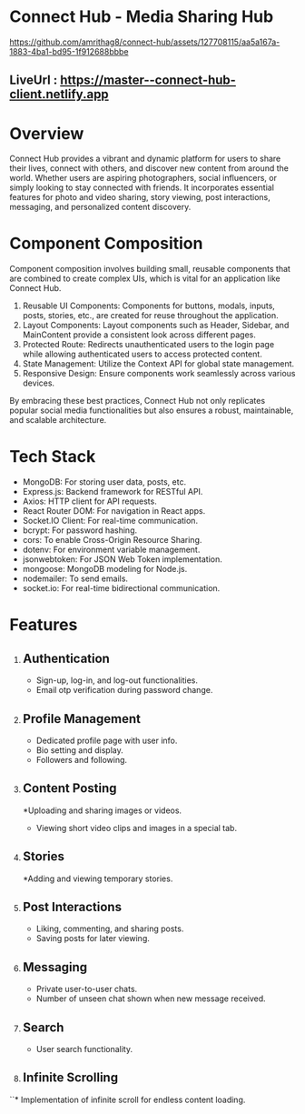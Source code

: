 # Connect Hub - Media Sharing Hub #



https://github.com/amrithag8/connect-hub/assets/127708115/aa5a167a-1883-4ba1-bd95-1f912688bbbe

## LiveUrl : https://master--connect-hub-client.netlify.app

# Overview #
Connect Hub provides a vibrant and dynamic platform for users to share their lives, connect with others, and discover new content from around the world. Whether users are aspiring photographers, social influencers, or simply looking to stay connected with friends. It incorporates essential features for photo and video sharing, story viewing, post interactions, messaging, and personalized content discovery.

# Component Composition #
Component composition involves building small, reusable components that are combined to create complex UIs, which is vital for an application like Connect Hub.

1. Reusable UI Components: Components for buttons, modals, inputs, posts, stories, etc., are created for reuse throughout the application.
2. Layout Components: Layout components such as Header, Sidebar, and MainContent provide a consistent look across different pages.
3. Protected Route: Redirects unauthenticated users to the login page while allowing authenticated users to access protected content.
4. State Management: Utilize the Context API for global state management.
5. Responsive Design: Ensure components work seamlessly across various devices.

By embracing these best practices, Connect Hub not only replicates popular social media functionalities but also ensures a robust, maintainable, and scalable architecture.   

# Tech Stack #

* MongoDB: For storing user data, posts, etc.
* Express.js: Backend framework for RESTful API.
* Axios: HTTP client for API requests.
* React Router DOM: For navigation in React apps.
* Socket.IO Client: For real-time communication.
* bcrypt: For password hashing.
* cors: To enable Cross-Origin Resource Sharing.
* dotenv: For environment variable management.
* jsonwebtoken: For JSON Web Token implementation.
* mongoose: MongoDB modeling for Node.js.
* nodemailer: To send emails.
* socket.io: For real-time bidirectional communication.

# Features #

1. ## Authentication ##
   * Sign-up, log-in, and log-out functionalities.
   * Email otp verification during password change.

2. ## Profile Management ##
   * Dedicated profile page with user info.
   * Bio setting and display.
   * Followers and following.

3. ## Content Posting ##
   *Uploading and sharing images or videos.
   * Viewing short video clips and images in a special tab.

4. ## Stories ##
   *Adding and viewing temporary stories.

5. ## Post Interactions ##
   * Liking, commenting, and sharing posts.
   * Saving posts for later viewing.

6. ## Messaging ##
   * Private user-to-user chats.
   * Number of unseen chat shown when new message received.
  
7. ## Search ##
   * User search functionality.

8. ## Infinite Scrolling ##
 ``* Implementation of infinite scroll for endless content loading.
   






